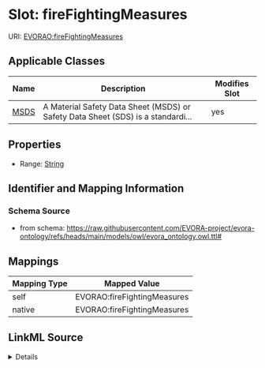 

# Slot: fireFightingMeasures



URI: [EVORAO:fireFightingMeasures](https://raw.githubusercontent.com/EVORA-project/evora-ontology/refs/heads/main/models/owl/evora_ontology.owl.ttl#fireFightingMeasures)



<!-- no inheritance hierarchy -->





## Applicable Classes

| Name | Description | Modifies Slot |
| --- | --- | --- |
| [MSDS](MSDS.md) | A Material Safety Data Sheet (MSDS) or Safety Data Sheet (SDS) is a standardi... |  yes  |







## Properties

* Range: [String](String.md)





## Identifier and Mapping Information







### Schema Source


* from schema: https://raw.githubusercontent.com/EVORA-project/evora-ontology/refs/heads/main/models/owl/evora_ontology.owl.ttl#




## Mappings

| Mapping Type | Mapped Value |
| ---  | ---  |
| self | EVORAO:fireFightingMeasures |
| native | EVORAO:fireFightingMeasures |




## LinkML Source

<details>
```yaml
name: fireFightingMeasures
from_schema: https://raw.githubusercontent.com/EVORA-project/evora-ontology/refs/heads/main/models/owl/evora_ontology.owl.ttl#
rank: 1000
alias: fireFightingMeasures
domain_of:
- MSDS
range: string

```
</details>